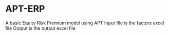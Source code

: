 # APT-ERP
A basic Equity Risk Premium model using APT
Input file is the factors excel file
Output is the output excel file

